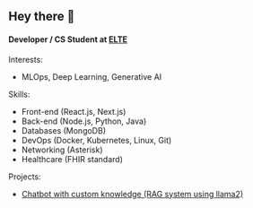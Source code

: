 ## Hey there 👋

#### Developer / CS Student at [ELTE](https://www.elte.hu/en/)<br>

Interests: 
  - MLOps, Deep Learning, Generative AI

Skills:
  - Front-end (React.js, Next.js)
  - Back-end (Node.js, Python, Java)
  - Databases (MongoDB)
  - DevOps (Docker, Kubernetes, Linux, Git)
  - Networking (Asterisk)
  - Healthcare (FHIR standard)

Projects:
  - [Chatbot with custom knowledge (RAG system using llama2)](https://github.com/s0d-d/qna-chatbot)
